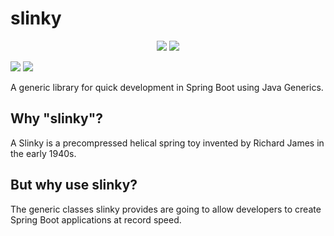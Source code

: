 # slinky

<p align="center">

<img src="https://img.shields.io/badge/language-PT--BR-brightgreen?style=flat">
<img src="https://img.shields.io/badge/language-EN-green?style=flat">

<a href="https://github.com/paulo-e/slinky/actions/workflows/codeql-analysis.yml"><img src="https://github.com/paulo-e/slinky/actions/workflows/codeql-analysis.yml/badge.svg"></a>
<a href="https://github.com/paulo-e/slinky/actions/workflows/main.yml"><img src="https://github.com/paulo-e/slinky/actions/workflows/main.yml/badge.svg"></a>

A generic library for quick development in Spring Boot using Java Generics.

</p>

## Why "slinky"?

A Slinky is a precompressed helical spring toy invented by Richard James in the early 1940s.

## But why use slinky?

The generic classes slinky provides are going to allow developers to create Spring Boot applications at record speed.
